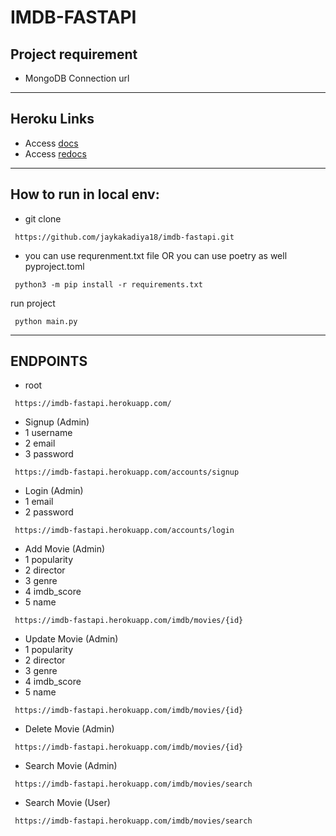# IMDB-FASTAPI

## Project requirement
- MongoDB Connection url
---
## Heroku Links
- Access [docs](https://imdb-fastapi.herokuapp.com/docs)
- Access [redocs](https://imdb-fastapi.herokuapp.com/redoc)

---
## How to run in local env:
- git clone 
```shell
 https://github.com/jaykakadiya18/imdb-fastapi.git
```
- you can use requrenment.txt file OR you can use poetry as well pyproject.toml
```shell
 python3 -m pip install -r requirements.txt
```
run project
```shell
 python main.py
```
---
## ENDPOINTS
- root
```shell
 https://imdb-fastapi.herokuapp.com/
```
- Signup (Admin)
- 1 username
- 2 email
- 3 password
```shell
 https://imdb-fastapi.herokuapp.com/accounts/signup
```
- Login (Admin)
- 1 email
- 2 password
```shell
 https://imdb-fastapi.herokuapp.com/accounts/login
```
- Add Movie (Admin)
- 1 popularity
- 2 director
- 3 genre
- 4 imdb_score
- 5 name
```shell
 https://imdb-fastapi.herokuapp.com/imdb/movies/{id}
```
- Update Movie (Admin)
- 1 popularity
- 2 director
- 3 genre
- 4 imdb_score
- 5 name
```shell
 https://imdb-fastapi.herokuapp.com/imdb/movies/{id}
```
- Delete Movie (Admin)
```shell
 https://imdb-fastapi.herokuapp.com/imdb/movies/{id}
```
- Search Movie (Admin)
```shell
 https://imdb-fastapi.herokuapp.com/imdb/movies/search
```
- Search Movie (User)
```shell
 https://imdb-fastapi.herokuapp.com/imdb/movies/search
```

